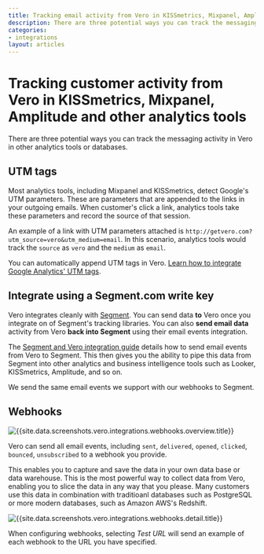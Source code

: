 ```yaml
---
title: Tracking email activity from Vero in KISSmetrics, Mixpanel, Amplitude and other analytics tools
description: There are three potential ways you can track the messaging activity in Vero in other analytics tools or databases.
categories:
- integrations
layout: articles
---
```


# Tracking customer activity from Vero in KISSmetrics, Mixpanel, Amplitude and other analytics tools

There are three potential ways you can track the messaging activity in Vero in other analytics tools or databases.

## UTM tags

Most analytics tools, including Mixpanel and KISSmetrics, detect Google's UTM parameters. These are parameters that are appended to the links in your outgoing emails. When customer's click a link, analytics tools take these parameters and record the source of that session.

An example of a link with UTM parameters attached is `http://getvero.com?utm_source=vero&utm_medium=email`. In this scenario, analytics tools would track the `source` as `vero` and the `medium` as `email`.

You can automatically append UTM tags in Vero. [Learn how to integrate Google Analytics' UTM tags]({{site.data.links.articles.utm_tags}}).

## Integrate using a Segment.com write key

Vero integrates cleanly with [Segment]({{site.links.segment}}). You can send data **to** Vero once you integrate on of Segment's tracking libraries. You can also **send email data** activity from Vero **back into Segment** using their email events integration.

The [Segment and Vero integration guide]({{site.data.links.segment_vero_setup}}) details how to send email events from Vero to Segment. This then gives you the ability to pipe this data from Segment into other analytics and business intelligence tools such as Looker, KISSmetrics, Amplitude, and so on.

We send the same email events we support with our webhooks to Segment.

## Webhooks

![{{site.data.screenshots.vero.integrations.webhooks.overview.title}}]({{site.data.screenshots.vero.integrations.webhooks.overview.image}}) 

Vero can send all email events, including `sent`, `delivered`, `opened`, `clicked`, `bounced`, `unsubscribed` to a webhook you provide.

This enables you to capture and save the data in your own data base or data warehouse. This is the most powerful way to collect data from Vero, enabling you to slice the data in any way that you please. Many customers use this data in combination with traditioanl databases such as PostgreSQL or more modern databases, such as Amazon AWS's Redshift.

![{{site.data.screenshots.vero.integrations.webhooks.detail.title}}]({{site.data.screenshots.vero.integrations.webhooks.detail.image}}) 

When configuring webhooks, selecting *Test URL* will send an example of each webhook to the URL you have specified.